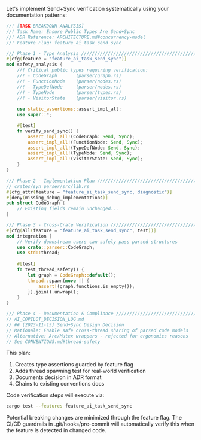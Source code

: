 Let's implement Send+Sync verification systematically using your documentation patterns:

```rust
//! [TASK BREAKDOWN ANALYSIS]
//! Task Name: Ensure Public Types Are Send+Sync
//! ADR Reference: ARCHITECTURE.md#concurrency-model
//! Feature Flag: feature_ai_task_send_sync

/// Phase 1 - Type Analysis ///////////////////////////////////////////////////
#[cfg(feature = "feature_ai_task_send_sync")]
mod safety_analysis {
    //! Critical public types requiring verification:
    //! - CodeGraph       (parser/graph.rs)
    //! - FunctionNode    (parser/nodes.rs)
    //! - TypeDefNode     (parser/nodes.rs)
    //! - TypeNode        (parser/types.rs)
    //! - VisitorState    (parser/visitor.rs)
    
    use static_assertions::assert_impl_all;
    use super::*;

    #[test]
    fn verify_send_sync() {
        assert_impl_all!(CodeGraph: Send, Sync);
        assert_impl_all!(FunctionNode: Send, Sync);
        assert_impl_all!(TypeDefNode: Send, Sync);
        assert_impl_all!(TypeNode: Send, Sync);
        assert_impl_all!(VisitorState: Send, Sync);
    }
}

/// Phase 2 - Implementation Plan /////////////////////////////////////////////
// crates/syn_parser/src/lib.rs
#[cfg_attr(feature = "feature_ai_task_send_sync, diagnostic")]
#[deny(missing_debug_implementations)]
pub struct CodeGraph {
    // Existing fields remain unchanged...
}

/// Phase 3 - Cross-Crate Verification ////////////////////////////////////////
#[cfg(all(feature = "feature_ai_task_send_sync", test))]
mod integration {
    // Verify downstream users can safely pass parsed structures
    use crate::parser::CodeGraph;
    use std::thread;
    
    #[test]
    fn test_thread_safety() {
        let graph = CodeGraph::default();
        thread::spawn(move || {
            assert!(graph.functions.is_empty());
        }).join().unwrap();
    }
}

/// Phase 4 - Documentation & Compliance //////////////////////////////////////
// AI_COPILOT_DECISION_LOG.md
// ## [2023-11-15] Send+Sync Design Decision
// Rationale: Enable safe cross-thread sharing of parsed code models
// Alternative: Arc/Mutex wrappers - rejected for ergonomics reasons
// See CONVENTIONS.md#thread-safety
```

This plan:
1. Creates type assertions guarded by feature flag
2. Adds thread spawning test for real-world verification
3. Documents decision in ADR format
4. Chains to existing conventions docs

Code verification steps will execute via:  
```bash
cargo test --features feature_ai_task_send_sync
```

Potential breaking changes are minimized through the feature flag. The CI/CD guardrails in .git/hooks/pre-commit will automatically verify this when the feature is detected in changed code.
